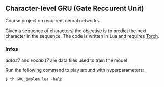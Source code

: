 ## Character-level GRU (Gate Reccurent Unit)

Course project on recurrent neural networks.

Given a sequence of characters, the objective is to predict the next character in the sequence. The code is written in Lua and requires [Torch](http://torch.ch/).

### Infos

*data.t7* and *vocab.t7* are data files used to train the model

Run the following command to play around with hyperparameters:

```
$ th GRU_implem.lua -help
```

